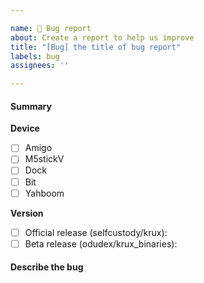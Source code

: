 ```yaml
---

name: 🐞 Bug report
about: Create a report to help us improve
title: "[Bug] the title of bug report"
labels: bug
assignees: ''

---
```


#### Summary

<!-- Describe some general things about the bug -->

**Device**
- [ ] Amigo
- [ ] M5stickV
- [ ] Dock
- [ ] Bit
- [ ] Yahboom

**Version**
- [ ] Official release (selfcustody/krux): <!-- Specify version, like v23.09.1 -->
- [ ] Beta release (odudex/krux_binaries):  <!-- Specify version, like v24.01.0-beta14 -->

#### Describe the bug

<!-- Give some details about it -->
